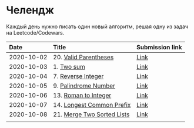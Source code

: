 # Челендж

Каждый день нужно писать один новый алгоритм, решая одну из задач на Leetcode/Codewars.

| Date       | Title             | Submission link                                            |
|:-----------|:------------------|:-----------------------------------------------------------|
| 2020-10-02 | 20. [Valid Parentheses](https://leetcode.com/problems/valid-parentheses/) | [Link](https://leetcode.com/submissions/detail/403556615/) |
| 2020-10-03 | 1. [Two sum](https://leetcode.com/problems/two-sum/) | [Link](https://leetcode.com/submissions/detail/404278498/) |
| 2020-10-04 | 7. [Reverse Integer](https://leetcode.com/problems/reverse-integer/) | [Link](https://leetcode.com/submissions/detail/404292011/) |
| 2020-10-05 | 9. [Palindrome Number](https://leetcode.com/problems/palindrome-number/) | [Link](https://leetcode.com/submissions/detail/404922855/) |
| 2020-10-06 | 13. [Roman to Integer](https://leetcode.com/problems/roman-to-integer/) | [Link](https://leetcode.com/submissions/detail/405177626/) |
| 2020-10-07 | 14. [Longest Common Prefix](https://leetcode.com/problems/longest-common-prefix/) | [Link](https://leetcode.com/submissions/detail/405582581/) |
| 2020-10-08 | 21. [Merge Two Sorted Lists](https://leetcode.com/problems/merge-two-sorted-lists/) | [Link](https://leetcode.com/submissions/detail/406042408/) |
|            |                   |                                                            |
